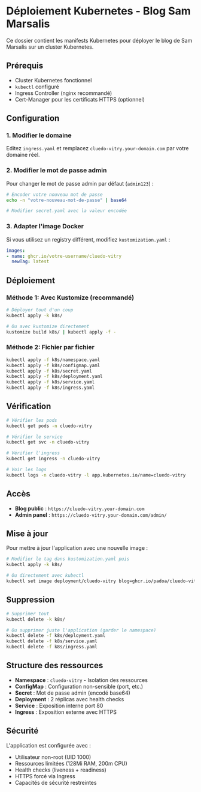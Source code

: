 # Déploiement Kubernetes - Blog Sam Marsalis

Ce dossier contient les manifests Kubernetes pour déployer le blog de Sam Marsalis sur un cluster Kubernetes.

## Prérequis

- Cluster Kubernetes fonctionnel
- `kubectl` configuré
- Ingress Controller (nginx recommandé)
- Cert-Manager pour les certificats HTTPS (optionnel)

## Configuration

### 1. Modifier le domaine

Editez `ingress.yaml` et remplacez `cluedo-vitry.your-domain.com` par votre domaine réel.

### 2. Modifier le mot de passe admin

Pour changer le mot de passe admin par défaut (`admin123`) :

```bash
# Encoder votre nouveau mot de passe
echo -n "votre-nouveau-mot-de-passe" | base64

# Modifier secret.yaml avec la valeur encodée
```

### 3. Adapter l'image Docker

Si vous utilisez un registry différent, modifiez `kustomization.yaml` :

```yaml
images:
- name: ghcr.io/votre-username/cluedo-vitry
  newTag: latest
```

## Déploiement

### Méthode 1: Avec Kustomize (recommandé)

```bash
# Déployer tout d'un coup
kubectl apply -k k8s/

# Ou avec kustomize directement
kustomize build k8s/ | kubectl apply -f -
```

### Méthode 2: Fichier par fichier

```bash
kubectl apply -f k8s/namespace.yaml
kubectl apply -f k8s/configmap.yaml
kubectl apply -f k8s/secret.yaml
kubectl apply -f k8s/deployment.yaml
kubectl apply -f k8s/service.yaml
kubectl apply -f k8s/ingress.yaml
```

## Vérification

```bash
# Vérifier les pods
kubectl get pods -n cluedo-vitry

# Vérifier le service
kubectl get svc -n cluedo-vitry

# Vérifier l'ingress
kubectl get ingress -n cluedo-vitry

# Voir les logs
kubectl logs -n cluedo-vitry -l app.kubernetes.io/name=cluedo-vitry
```

## Accès

- **Blog public** : `https://cluedo-vitry.your-domain.com`
- **Admin panel** : `https://cluedo-vitry.your-domain.com/admin/`

## Mise à jour

Pour mettre à jour l'application avec une nouvelle image :

```bash
# Modifier le tag dans kustomization.yaml puis
kubectl apply -k k8s/

# Ou directement avec kubectl
kubectl set image deployment/cluedo-vitry blog=ghcr.io/padoa/cluedo-vitry:new-tag -n cluedo-vitry
```

## Suppression

```bash
# Supprimer tout
kubectl delete -k k8s/

# Ou supprimer juste l'application (garder le namespace)
kubectl delete -f k8s/deployment.yaml
kubectl delete -f k8s/service.yaml
kubectl delete -f k8s/ingress.yaml
```

## Structure des ressources

- **Namespace** : `cluedo-vitry` - Isolation des ressources
- **ConfigMap** : Configuration non-sensible (port, etc.)
- **Secret** : Mot de passe admin (encodé base64)
- **Deployment** : 2 réplicas avec health checks
- **Service** : Exposition interne port 80
- **Ingress** : Exposition externe avec HTTPS

## Sécurité

L'application est configurée avec :
- Utilisateur non-root (UID 1000)
- Ressources limitées (128Mi RAM, 200m CPU)
- Health checks (liveness + readiness)
- HTTPS forcé via Ingress
- Capacités de sécurité restreintes 
